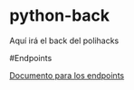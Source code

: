 # python-back
Aquí irá el back del polihacks


#Endpoints

 [Documento para los endpoints](URL "https://docs.google.com/document/d/1pK3ipNK1WnRaNb2Oz6j_f-FWjw_tGQ579QL3jN_mxag/edit?usp=sharing")
